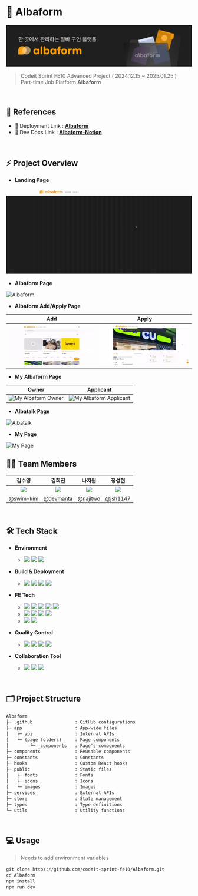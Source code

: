 # 👷 Albaform

<img src="./public/images/readme.png" alt="Albaform Banner"/>

> Codeit Sprint FE10 Advanced Project ( 2024.12.15 ~ 2025.01.25 )<br />
> Part-time Job Platform **Albaform**

<br />

## 📌 References

- 🔗 Deployment Link : [**Albaform**](https://www.albaform.store/)
- 🎇 Dev Docs Link : [**Albaform-Notion**](https://jsh-note.notion.site/Albaform-15577eb7f18580a5b54ae0d0836e7f0b)

<br />

## ⚡ Project Overview

- **Landing Page**

<img src="./public/images/readme-landing.gif" alt="Landing"/>

- **Albaform Page**

<img src="./public/images/readme-albaform.gif" alt="Albaform"/>

- **Albaform Add/Apply Page**

|                                   Add                                   |                                    Apply                                    |
| :---------------------------------------------------------------------: | :-------------------------------------------------------------------------: |
| <img src="./public/images/readme-albaform-add.gif" alt="Albaform Add"/> | <img src="./public/images/readme-albaform-apply.gif" alt="Albaform Apply"/> |

- **My Albaform Page**

|                                     Owner                                      |                                     Applicant                                      |
| :----------------------------------------------------------------------------: | :--------------------------------------------------------------------------------: |
| <img src="./public/images/readme-myalbaform-own.gif" alt="My Albaform Owner"/> | <img src="./public/images/readme-myalbaform-app.gif" alt="My Albaform Applicant"/> |

- **Albatalk Page**

<img src="./public/images/readme-albatalk.gif" alt="Albatalk"/>

- **My Page**

<img src="./public/images/readme-mypage.gif" alt="My Page"/>

<br />

## 👩‍💻 Team Members

<div align="center">

|                                  김수영                                  |                                  김희진                                  |                                  나지원                                   |                                  정성현                                  |
| :----------------------------------------------------------------------: | :----------------------------------------------------------------------: | :-----------------------------------------------------------------------: | :----------------------------------------------------------------------: |
| <img src="https://avatars.githubusercontent.com/u/81215099" width="180"> | <img src="https://avatars.githubusercontent.com/u/77238424" width="180"> | <img src="https://avatars.githubusercontent.com/u/176969129" width="180"> | <img src="https://avatars.githubusercontent.com/u/81379968" width="180"> |
|                 [@swim-kim](https://github.com/swim-kim)                 |                 [@devmanta](https://github.com/devmanta)                 |                  [@najitwo](https://github.com/najitwo)                   |                  [@jsh1147](https://github.com/jsh1147)                  |

</div>

<br />

## 🛠 Tech Stack

- **Environment**

  - <img src="https://img.shields.io/badge/vscode-007ACC"/> <img src="https://img.shields.io/badge/git-F05032?logo=git&logoColor=white"/> <img src="https://img.shields.io/badge/github-181717?logo=github"/>

- **Build & Deployment**

  - <img src="https://img.shields.io/badge/npm-CB3837?logo=npm"/> <img src="https://img.shields.io/badge/next.js-000000?logo=next.js"/> <img src="https://img.shields.io/badge/aws-232F3E?logo=amazonwebservices"/> <img src="https://img.shields.io/badge/vercel-000000?logo=vercel"/>

- **FE Tech**

  - <img src="https://img.shields.io/badge/html-FF6F00?logo=html5&logoColor=white"/> <img src="https://img.shields.io/badge/css-0051FF?logo=css3"/> <img src="https://img.shields.io/badge/javascript-F7DF1E?logo=javascript&logoColor=black"/> <img src="https://img.shields.io/badge/typescript-3178C6?logo=typescript&logoColor=white"/> <img src="https://img.shields.io/badge/react-91E3FF?logo=react&logoColor=087EA4"/>
  - <img src="https://img.shields.io/badge/tailwindcss-38bdf8?logo=tailwindcss&logoColor=white"/> <img src="https://img.shields.io/badge/axios-5A29E4?logo=axios"/> <img src="https://img.shields.io/badge/tanstack_query-FF4154?logo=reactquery&logoColor=white"/> <img src="https://img.shields.io/badge/zustand-914A00"/>
  - <img src="https://img.shields.io/badge/react_hook_form-EC5990?logo=reacthookform&logoColor=white"/> <img src="https://img.shields.io/badge/react_toastify-25C2A0?"/>

- **Quality Control**

  - <img src="https://img.shields.io/badge/prettier-2A3571?logo=prettier&logoColor=C4FFFD"/> <img src="https://img.shields.io/badge/eslint-4B32C3?logo=eslint&logoColor=white"/> <img src="https://img.shields.io/badge/gitmoji-FFD21E?logo=iconify&logoColor=black"/> <img src="https://img.shields.io/badge/github_action-181717?logo=github"/>

- **Collaboration Tool**

  - <img src="https://img.shields.io/badge/discord-5865F2?logo=discord&logoColor=white"/> <img src="https://img.shields.io/badge/notion-000000?logo=notion&logoColor=white"/> <img src="https://img.shields.io/badge/figma-1E1D76?logo=figma&logoColor=FF5C3B"/>

<br />

## 🗂️ Project Structure

```
Albaform
├─ .github                : GitHub configurations
├─ app                    : App-wide files
│   ├─ api                : Internal APIs
│   └─ (page folders)     : Page components
│        └─ _components   : Page's components
├─ components             : Reusable components
├─ constants              : Constants
├─ hooks                  : Custom React hooks
├─ public                 : Static files
│   ├─ fonts              : Fonts
│   ├─ icons              : Icons
│   └─ images             : Images
├─ services               : External APIs
├─ store                  : State management
├─ types                  : Type definitions
└─ utils                  : Utility functions
```

<br />

## 💻 Usage

> Needs to add environment variables

```
git clone https://github.com/codeit-sprint-fe10/Albaform.git
cd Albaform
npm install
npm run dev
```

<br />
